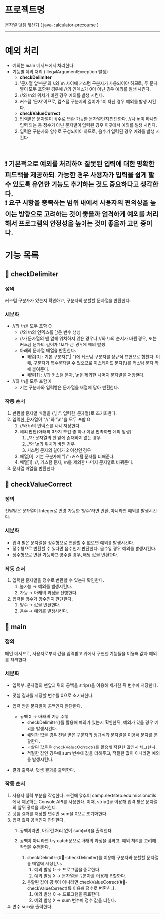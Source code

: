 # 프로젝트명 
문자열 덧셈 계산기 ( java-calculator-precourse )

---
# 예외 처리
- 예외는 main 메서드에서 처리한다.
- 기능별 예외 처리 (IllegalArgumentException 발생)
  -  **checkDelimiter**
    1. '문자열 앞부분'의 //와 \n 사이에 커스텀 구분자가 사용되어야 하므로, 두 문자열이 모두 포함된 경우에 //의 인덱스가 0이 아닌 경우 예외를 발생 시킨다.
    2. //와 \n의 위치가 바뀐 경우 예외를 발생 시킨다.
    3. 커스텀 '문자'이므로, 컴스텀 구분자의 길이가 1이 아닌 경우 예외를 발생 시킨다.
  - **checkValueCorrect**
  1. 입력받은 문자열이 정수로 변환 가능한 문자열인지 판단한다. //나 \n이 하나만 입력 되는 등 정수가 아닌 문자열이 입력된 경우 이곳에서 예외를 발생 시킨다.
  2. 입력은 구분자와 양수로 구성되어야 하므로, 음수가 입력된 경우 예외를 발생 시킨다.
<br>
  
❗️ 기본적으로 예외를 처리하여 잘못된 입력에 대한 명확한 피드백을 제공하되, 가능한 경우 사용자가 입력을 쉽게 할 수 있도록 유연한 기능도 추가하는 것도 중요하다고 생각한다.<br>
❗️ 요구 사항을 충족하는 범위 내에서 사용자의 편의성을 높이는 방향으로 고려하는 것이 좋을까 엄격하게 예외를 처리해서 프로그램의 안정성을 높이는 것이 좋을까 고민 중이다. 
---
# 기능 목록 

## 💬 checkDelimiter
### 정의
커스텀 구분자가 있는지 확인하고, 구분자와 분할할 문자열을 반환한다.

### 세분화

- //와 \n을 모두 포함 O <br>
  - //와 \n의 인덱스를 담은 변수 생성 <br>
  - //가 문자열의 맨 앞에 위치하지 않은 경우나 //와 \n의 순서가 바뀐 경우, 또는 커스텀 문자의 길이가 1보다 큰 경우에 예외 발생 <br>
  - 아래의 문자열 배열을 반환한다.<br>
    - 배열[0] : 기본 구분자(",|:")에 커스텀 구분자를 정규식 표현으로 합친다. 이때, 구분자가 특수문자일 수 있으므로 이스케이프 문자(\\)를 커스텀 문자 앞에 붙여준다.<br>
    - 배열[1] : //과 커스텀 문자, \n을 제외한 나머지 문자열을 저장한다.
- //와 \n을 모두 포함 X <br>
  - 기본 구분자와 입력받은 문자열을 배열에 담아 반환한다.

### 작동 순서
1. 반환할 문자열 배열을 {",|:", 입력한_문자열}로 초기화한다.
2. 입력한_문자열이 "//"와 "\n"을 모두 포함 O
   1. //와 \n의 인덱스를 각각 저장한다.
   2. 예외 판단(아래의 3가지 조건 중 하나 이상 만족하면 예외 발생)
      1. //가 문자열의 맨 앞에 존재하지 않는 경우
      2. //와 \n의 위치가 바뀐 경우 
      3. 커스텀 문자의 길이가 2 이상인 경우
   3. 배열[0]: 기본 구분자에 "|\\"+커스텀 문자를 더해준다.
   4. 배열[1]: //, 커스텀 문자, \n를 제외한 나머지 문자열로 바꿔준다.
3. 문자열 배열을 반환한다.

## 💬 checkValueCorrect
### 정의
전달받은 문자열이 Integer로 변경 가능한 '양수'라면 반환, 아니라면 예외를 발생시킨다.

### 세분화

- 입력 받은 문자열을 정수형으로 변환할 수 없으면 예외를 발생시킨다.
- 정수형으로 변환할 수 있다면 음수인지 판단한다. 음수일 경우 예외를 발생시킨다.
- 정수형으로 변환 가능하고 양수일 경우, 해당 값을 반환한다. 

### 작동 순서
1. 입력한 문자열을 정수로 변환할 수 있는지 확인한다.
   1. 불가능 &rarr; 예외를 발생시킨다.
   2. 가능 &rarr; 아래의 과정을 진행한다.
2. 입력된 정수가 양수인지 판단한다.
   1. 양수 &rarr; 값을 반환한다.
   2. 음수 &rarr; 예외를 발생시킨다. 

## 💬 main
### 정의
메인 메서드로, 사용자로부터 값을 입력받고 위에서 구현한 기능들을 이용해 값과 예외를 처리한다.

### 세분화

- 입력부. 문자열의 맨앞과 뒤의 공백을 strip()을 이용해 제거한 뒤 변수에 저장한다.
- 덧셈 결과를 저장할 변수를 0으로 초기화한다.
- 입력 받은 문자열이 공백인지 판단한다.

  - 공백 X &rarr; 아래의 기능 수행
    - checkDelimiter()를 활용해 예외가 있는지 확인한뒤, 예외가 있을 경우 예외를 발생시킨다.
    - 예외가 없을 경우 전달 받은 구분자의 정규식과 문자열을 이용해 문자를 분할한다.
    - 분할된 값들을 checkValueCorrect()를 활용해 적절한 값인지 체크한다.
    - 적절한 값인 경우에 sum 변수에 값을 더해주고, 적절한 값이 아니라면 예외를 발생시킨다.
- 결과 출력부. 덧셈 결과를 출력한다.

### 작동 순서
1. 사용자 입력 부분을 작성한다. 조건에 맞추어 camp.nextstep.edu.missionutils 에서 제공하는 Console API를 사용한다. 이때, strip()을 이용해 입력 받은 문자열의 앞뒤 공백을 제거한다.
2. 덧셈 결과를 저장할 변수인 sum을 0으로 초기화한다.
3. 입력 값이 공백인지 판단한다.
    1. 공백이라면, 아무런 처리 없이 sum(=0)을 출력한다.
    2. 공백이 아니라면 try-catch문으로 아래의 과정을 감싸고, 예외 처리를 고려해 작업을 수행한다.
       
       1. checkDelimiter(#💬-checkDelimiter)를 이용해 구분자와 분할할 문자열을 배열에 저장한다.
          1. 예외 발생 O &rarr; 프로그램을 종료한다.
          2. 예외 발생 X &rarr; 문자열을 구분자를 이용해 분할한다.
       2. 분할된 값이 공백이 아니라면 checkValueCorrect(#💬-checkValueCorrect)를 이용해 정수로 변환한다.
          1. 예외 발생 O &rarr; 프로그램을 종료한다.
          2. 예외 발생 X &rarr; sum 변수에 정수 값을 더한다.
4. 변수 sum을 출력한다.

---
